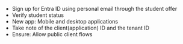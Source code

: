 - Sign up for Entra ID using personal email through the student offer
- Verify student status
- New app: Mobile and desktop applications
- Take note of the client(application) ID and the tenant ID
- Ensure: Allow public client flows
